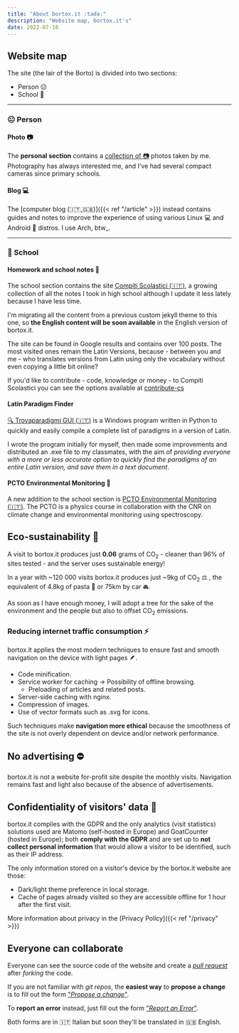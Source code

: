 ```yaml
---
title: "About bortox.it :tada:"
description: "Website map, bortox.it's"
date: 2022-07-16
---
```



## Website map
The site (the lair of the Borto) is divided into two sections: 
* Person :neutral_face: 
* School :school_satchel:

---
### :neutral_face: Person

#### Photo :camera:

The **personal section** contains a [collection of :camera:](https://bortox.it/galleria) photos taken by me. Photography has always interested me, and I've had several compact cameras since primary schools.

#### Blog 💻

The [computer blog (:it:,:uk:)]({{< ref "/article" >}}) instead contains guides and notes to improve the experience of using various Linux 💻 and Android 📱 distros. I use Arch, btw_.

---
### :school_satchel: School

#### Homework and school notes :memo:

The school section contains the site [Compiti Scolastici (:it:)](https://bortox.it/Compiti-scolastici), a growing collection of all the notes I took in high school although I update it less lately because I have less time. 

I'm migrating all the content from a previous custom jekyll theme to this one, so **the English content will be soon available** in the English version of bortox.it. 


The site can be found in Google results and contains over 100 posts. The most visited ones remain the Latin Versions, because - between you and me - who translates versions from Latin using only the vocabulary without even copying a little bit online?

If you'd like to contribute - code, knowledge or money - to Compiti Scolastici you can see the options available at [contribute-cs](https://bortox.it/contribuisci-cs/)

#### Latin Paradigm Finder

[:mag: Trovaparadigmi GUI (:it:)](https://bortox.it/trovaparadigmi) is a Windows program written in Python to quickly and easily compile a complete list of paradigms in a version of Latin.

I wrote the program initially for myself, then made some improvements and distributed an .exe file to my classmates, with the aim of _providing everyone with a more or less accurate option to quickly find the paradigms of an entire Latin version, and save them in a text document_.

#### PCTO Environmental Monitoring :telescope:

A new addition to the school section is [PCTO Environmental Monitoring (:it:)](https://bortox.it/posts/pcto-monitoraggio-ambientale). The PCTO is a physics course in collaboration with the CNR on climate change and environmental monitoring using spectroscopy.


## Eco-sustainability :deciduous_tree:

A visit to bortox.it produces just **0.06** grams of CO<sub>2</sub> - cleaner than 96% of sites tested - and the server uses sustainable energy!

<div id="wcb" class="carbonbadge"></div>
<script src="https://unpkg.com/website-carbon-badges@1.1.3/b.min.js" defer></script>

In a year with ~120 000 visits bortox.it produces just ~9kg of CO<sub>2</sub> :balance_scale:
, the equivalent of 4.8kg of pasta :spaghetti: or 75km by car :oncoming_automobile:.

As soon as I have enough money, I will adopt a tree for the sake of the environment and the people but also to offset CO<sub>2</sub> emissions.

### Reducing internet traffic consumption :zap:

bortox.it applies the most modern techniques to ensure fast and smooth navigation on the device with light pages :feather:.

* Code minification.
* Service worker for caching -> Possibility of offline browsing.
    * Preloading of articles and related posts.
* Server-side caching with nginx.
* Compression of images.
* Use of vector formats such as .svg for icons.

Such techniques make **navigation more ethical** because the smoothness of the site is not overly dependent on device and/or network performance.

## No advertising :no_entry:

bortox.it is not a website for-profit site despite the monthly visits. 
Navigation remains fast and light also because of the absence of advertisements.

## Confidentiality of visitors' data :eyes:

bortox.it complies with the GDPR and the only analytics (visit statistics) solutions used are Matomo (self-hosted in Europe) and GoatCounter (hosted in Europe); both **comply with the GDPR** and are set up to **not collect personal information** that would allow a visitor to be identified, such as their IP address.

The only information stored on a visitor's device by the bortox.it website are those:

* Dark/light theme preference in local storage.
* Cache of pages already visited so they are accessible offline for 1 hour after the first visit.

More information about privacy in the [Privacy Policy]({{< ref "/privacy" >}})

## Everyone can collaborate

Everyone can see the source code of the website and create a [_pull request_](https://docs.github.com/en/pull-requests/collaborating-with-pull-requests/proposing-changes-to-your-work-with-pull-requests/creating-a-pull-request-from-a-fork) after _forking_ the code.

If you are not familiar with _git repos_, the **easiest way** to **propose a change** is to fill out the form ["_Propose a change_"](https://bortox.it/Compiti-scolastici/proponi-modifica.html).

To **report an error** instead, just fill out the form ["_Report an Error_"](https://bortox.it/Compiti-scolastici/segnala-errore.html).

Both forms are in :it: Italian but soon they'll be translated in :uk: English.